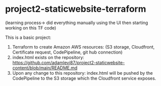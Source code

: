 # project2-staticwebsite-terraform

(learning process-> did everything manually using the UI then starting working on this TF code)

This is a basic project:

1. Terraform to create Amazon AWS resources: (S3 storage, Cloudfront, Certificate request, CodePipeline, git hub connection)
3. index.html exists on the repository: https://github.com/adamlevi87/project2-staticwebsite-content/blob/main/README.md
4. Upon any change to this repository: index.html will be pushed by the CodePipeline to the S3 storage which the Cloudfront service exposes.
